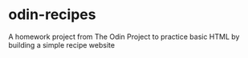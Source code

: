 # odin-recipes
A homework project from The Odin Project to practice basic HTML by building a simple recipe website

